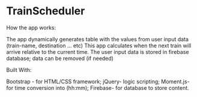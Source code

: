 # TrainScheduler

How the app works:

The app dynamically generates table with the values from user input data (train-name, destination ... etc)
This app calculates when the next train will arrive relative to the current time.
The user input data is stored in firebase database; data can be removed (if needed)

Built With:

Bootstrap - for HTML/CSS framework; 
jQuery- logic scripting;
Moment.js- for time conversion into (hh:mm);
Firebase- for database to store content.
